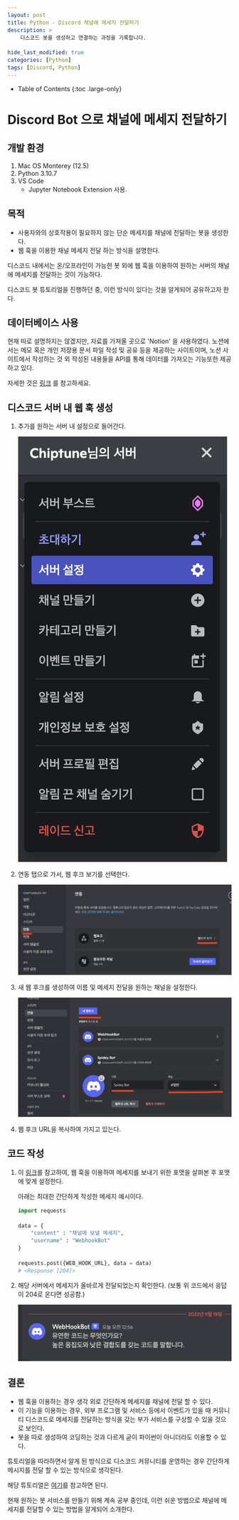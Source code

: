 ```yaml
---
layout: post
title: Python - Discord 채널에 메세지 전달하기
description: >
    디스코드 봇을 생성하고 연결하는 과정을 기록합니다.

hide_last_modified: true
categories: [Python]
tags: [Discord, Python]
---
```


- Table of Contents
{:toc .large-only}


# Discord Bot 으로 채널에 메세지 전달하기

## 개발 환경

1. Mac OS Monterey (12.5)
2. Python 3.10.7
3. VS Code
    - Jupyter Notebook Extension 사용.

## 목적

- 사용자와의 상호작용이 필요하지 않는 단순 메세지를 채널에 전달하는 봇을 생성한다.
- 웹 훅을 이용한 채널 메세지 전달 하는 방식을 설명한다.

디스코드 내에서는 온/오프라인이 가능한 봇 외에 웹 훅을 이용하여 원하는 서버의 채널에 메세지를 전달하는 것이 가능하다.

디스코드 봇 튜토리얼을 진행하던 중, 이런 방식이 있다는 것을 알게되어 공유하고자 한다.

## 데이터베이스 사용

현재 따로 설명하지는 않겠지만, 자료를 가져올 곳으로 'Notion' 을 사용하였다. 노션에서는 메모 혹은 개인 저장용 문서 파일 작성 및 공유 등을 제공하는 사이트이며, 노션 사이트에서 작성하는 것 외 작성된 내용들을 API를 통해 데이터를 가져오는 기능또한 제공하고 있다.

자세한 것은 [링크](https://developers.notion.com/) 를 참고하세요.

## 디스코드 서버 내 웹 훅 생성

1. 추가를 원하는 서버 내 설정으로 들어간다.

    ![이미지](/assets/img/Python/discord2/%EC%8A%A4%ED%81%AC%EB%A6%B0%EC%83%B7%202022-09-19%20%EC%98%A4%EC%A0%84%201.21.36.png)

2. 연동 탭으로 가서, 웹 후크 보기를 선택한다.

    ![이미지](/assets/img/Python/discord2/%EC%8A%A4%ED%81%AC%EB%A6%B0%EC%83%B7%202022-09-19%20%EC%98%A4%EC%A0%84%201.22.13.png)

3. 새 웹 후크를 생성하여 이름 및 메세지 전달을 원하는 채널을 설정한다.

    ![이미지](/assets/img/Python/discord2/%EC%8A%A4%ED%81%AC%EB%A6%B0%EC%83%B7%202022-09-19%20%EC%98%A4%EC%A0%84%201.22.31.png)


4. 웹 후크 URL을 복사하여 가지고 있는다.

## 코드 작성

1. 이 [링크](https://discord.com/developers/docs/resources/webhook)를 참고하여, 웹 훅을 이용하여 메세지를 보내기 위한 포맷을 살펴본 후 포맷에 맞게 설정한다.

    아래는 최대한 간단하게 작성한 메세지 예시이다.

    ```python
    import requests

    data = {
        "content" : "채널에 보낼 메세지",
        "username" : "WebhookBot"
    }

    requests.post({WEB_HOOK_URL}, data = data)
    # <Response [204]>
    ```

2. 해당 서버에서 메세지가 올바르게 전달되었는지 확인한다. (보통 위 코드에서 응답이 204로 온다면 성공함.)

    ![이미지](/assets/img/Python/discord2/%EC%8A%A4%ED%81%AC%EB%A6%B0%EC%83%B7%202022-09-19%20%EC%98%A4%EC%A0%84%201.23.10.png)


## 결론

- 웹 훅을 이용하는 경우 생각 외로 간단하게 메세지를 채널에 전달 할 수 있다.
- 이 기능을 이용하는 경우, 외부 프로그램 및 서비스 등에서 이벤트가 있을 때 커뮤니티 디스코드로 메세지를 전달하는 방식을 갖는 부가 서비스를 구상할 수 있을 것으로 보인다.
- 봇을 따로 생성하여 코딩하는 것과 다르게 굳이 파이썬이 아니더라도 이용할 수 있다.

튜토리얼을 따라하면서 알게 된 방식으로 디스코드 커뮤니티를 운영하는 경우 간단하게 메시지를 전달 할 수 있는 방식으로 생각된다.

해당 튜토리얼은 [여기](https://www.youtube.com/watch?v=n8WzcnZYOIM)를 참고하면 된다.

현재 원하는 봇 서비스를 만들기 위해 계속 공부 중인데, 이런 쉬운 방법으로 채널에 메세지를 전달할 수 있는 방법을 알게되어 소개한다.


    
